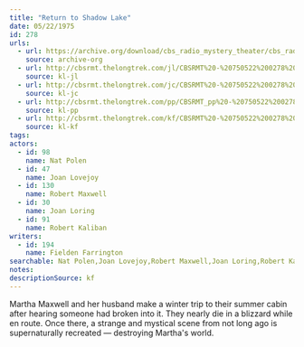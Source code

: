 ```yaml
---
title: "Return to Shadow Lake"
date: 05/22/1975
id: 278
urls: 
  - url: https://archive.org/download/cbs_radio_mystery_theater/cbs_radio_mystery_theater-0251-0300.zip/cbs_radio_mystery_theater-0251-0300%2Fcbsrmt_0278_return_to_shadow_lake.mp3
    source: archive-org
  - url: http://cbsrmt.thelongtrek.com/jl/CBSRMT%20-%20750522%200278%20Return%20To%20Shadow%20Lake_jl.mp3
    source: kl-jl
  - url: http://cbsrmt.thelongtrek.com/jc/CBSRMT%20-%20750522%200278%20Return%20To%20Shadow%20Lake%20vbr%20kb_jc.mp3
    source: kl-jc
  - url: http://cbsrmt.thelongtrek.com/pp/CBSRMT_pp%20-%20750522%200278%20Return%20to%20Shadow%20Lake.mp3
    source: kl-pp
  - url: http://cbsrmt.thelongtrek.com/kf/CBSRMT%20-%20750522%200278%20Return%20To%20Shadow%20Lake_kf.mp3
    source: kl-kf
tags: 
actors:  
  - id: 98
    name: Nat Polen  
  - id: 47
    name: Joan Lovejoy  
  - id: 130
    name: Robert Maxwell  
  - id: 30
    name: Joan Loring  
  - id: 91
    name: Robert Kaliban
writers:  
  - id: 194
    name: Fielden Farrington
searchable: Nat Polen,Joan Lovejoy,Robert Maxwell,Joan Loring,Robert Kaliban Fielden Farrington
notes: 
descriptionSource: kf
---
```

Martha Maxwell and her husband make a winter trip to their summer cabin after hearing someone had broken into it. They nearly die in a blizzard while en route. Once there, a strange and mystical scene from not long ago is supernaturally recreated — destroying Martha's world.